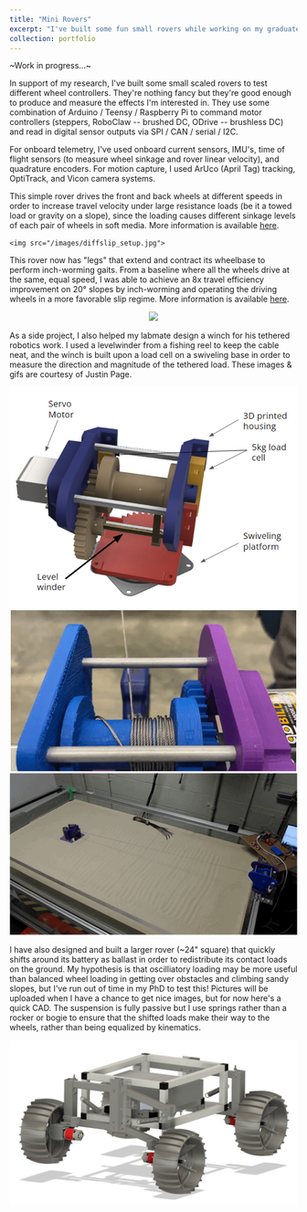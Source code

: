 ```yaml
---
title: "Mini Rovers"
excerpt: "I've built some fun small rovers while working on my graduate research... click here for some images."
collection: portfolio
---
```


~Work in progress...~

In support of my research, I've built some small scaled rovers to test different wheel controllers. They're nothing fancy but they're good enough to produce and measure the effects I'm interested in. They use some combination of Arduino / Teensy / Raspberry Pi to command motor controllers (steppers, RoboClaw -- brushed DC, ODrive -- brushless DC) and read in digital sensor outputs via SPI / CAN / serial / I2C.

For onboard telemetry, I've used onboard current sensors, IMU's, time of flight sensors (to measure wheel sinkage and rover linear velocity), and quadrature encoders. For motion capture, I used ArUco (April Tag) tracking, OptiTrack, and Vicon camera systems.

This simple rover drives the front and back wheels at different speeds in order to increase travel velocity under large resistance loads (be it a towed load or gravity on a slope), since the loading causes different sinkage levels of each pair of wheels in soft media. More information is available [here](https://cyndiac.github.io/publication/fb-diff-drive).

<!-- <center>  -->
	<img src="/images/diffslip_setup.jpg"> 
<!-- </center> -->

<!-- <br> -->

This rover now has "legs" that extend and contract its wheelbase to perform inch-worming gaits. From a baseline where all the wheels drive at the same, equal speed, I was able to achieve an 8x travel efficiency improvement on 20° slopes by inch-worming and operating the driving wheels in a more favorable slip regime. More information is available [here](https://cyndiac.github.io/publication/inchworm).

<center>
	<img src="/images/shifty.png"> 
</center>


As a side project, I also helped my labmate design a winch for his tethered robotics work. I used a levelwinder from a fishing reel to keep the cable neat, and the winch is built upon a load cell on a swiveling base in order to measure the direction and magnitude of the tethered load. These images & gifs are courtesy of Justin Page.

<center>
	<img src="/images/winch.png"> 
	<img src="/images/winch.gif"> 
	<img src="/images/winch_sand.gif"> 
</center>


I have also designed and built a larger rover (~24" square) that quickly shifts around its battery as ballast in order to redistribute its contact loads on the ground. My hypothesis is that oscilliatory loading may be more useful than balanced wheel loading in getting over obstacles and climbing sandy slopes, but I've run out of time in my PhD to test this! Pictures will be uploaded when I have a chance to get nice images, but for now here's a quick CAD. The suspension is fully passive but I use springs rather than a rocker or bogie to ensure that the shifted loads make their way to the wheels, rather than being equalized by kinematics.

<center>
	<img src="/images/babybot_cad.png"> 
</center>

<!-- This is an item in your portfolio. It can be have images or nice text. If you name the file .md, it will be parsed as markdown. If you name the file .html, it will be parsed as HTML.  -->
